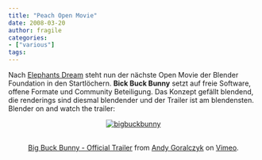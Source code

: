 ```yaml
---
title: "Peach Open Movie"
date: 2008-03-20
author: fragile
categories:
- ["various"]
tags:
---
```

Nach <a href="http://www.it-webhost.de/2ndchaos/redcut/2006/05/19/elephants-dream/" target="_blank">Elephants Dream</a> steht nun der nächste Open Movie der Blender Foundation in den Startlöchern. <strong>Bick Buck Bunny</strong> setzt auf freie Software, offene Formate und Community Beteiligung. Das Konzept gefällt blendend, die renderings sind diesmal blendender und der Trailer ist am blendensten. Blender on and watch the trailer:
<p style="text-align: center"><a href="http://peach.blender.org/" target="_blank"><img src="/blog/wp-content/uploads/2008/03/watchtrailer.gif" alt="bigbuckbunny" /></a></p>
<center>
<object type="application/x-shockwave-flash" width="400" height="225" data="http://www.vimeo.com/moogaloop.swf?clip_id=798022&amp;server=www.vimeo.com&amp;fullscreen=1&amp;show_title=1&amp;show_byline=1&amp;show_portrait=0&amp;color=">	<param name="quality" value="best" />	<param name="allowfullscreen" value="true" />	<param name="scale" value="showAll" />	<param name="movie" value="http://www.vimeo.com/moogaloop.swf?clip_id=798022&amp;server=www.vimeo.com&amp;fullscreen=1&amp;show_title=1&amp;show_byline=1&amp;show_portrait=0&amp;color=" /></object><br /><a href="http://www.vimeo.com/798022/l:embed_798022">Big Buck Bunny - Official Trailer</a> from <a href="http://www.vimeo.com/user399249/l:embed_798022">Andy Goralczyk</a> on <a href="http://vimeo.com/l:embed_798022">Vimeo</a>.
</center>